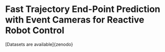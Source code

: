# Fast Trajectory End-Point Prediction with Event Cameras for Reactive Robot Control

[Datasets are available]{zenodo}
